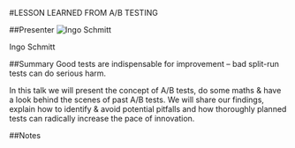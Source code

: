 #LESSON LEARNED FROM A/B TESTING

##Presenter
![Ingo Schmitt](https://raw.githubusercontent.com/avarx/T3CON16/master/Presenter/Ingo_Schmitt.png)

Ingo Schmitt

##Summary
Good tests are indispensable for improvement – bad split-run tests can do serious harm.

In this talk we will present the concept of A/B tests, do some maths & have a look behind the scenes of past A/B tests. We will share our findings, explain how to identify & avoid potential pitfalls and how thoroughly planned tests can radically increase the pace of innovation.

##Notes